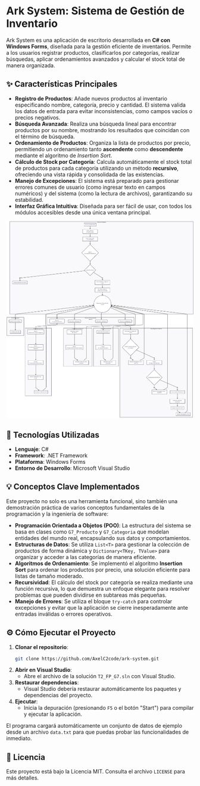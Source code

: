 # Ark System: Sistema de Gestión de Inventario

Ark System es una aplicación de escritorio desarrollada en **C\# con Windows Forms**, diseñada para la gestión eficiente de inventarios. Permite a los usuarios registrar productos, clasificarlos por categorías, realizar búsquedas, aplicar ordenamientos avanzados y calcular el stock total de manera organizada.

## ✨ Características Principales

  * **Registro de Productos**: Añade nuevos productos al inventario especificando nombre, categoría, precio y cantidad. El sistema valida los datos de entrada para evitar inconsistencias, como campos vacíos o precios negativos.
  * **Búsqueda Avanzada**: Realiza una búsqueda lineal para encontrar productos por su nombre, mostrando los resultados que coincidan con el término de búsqueda.
  * **Ordenamiento de Productos**: Organiza la lista de productos por precio, permitiendo un ordenamiento tanto **ascendente** como **descendente** mediante el algoritmo de *Insertion Sort*.
  * **Cálculo de Stock por Categoría**: Calcula automáticamente el stock total de productos para cada categoría utilizando un método **recursivo**, ofreciendo una vista rápida y consolidada de las existencias.
  * **Manejo de Excepciones**: El sistema está preparado para gestionar errores comunes de usuario (como ingresar texto en campos numéricos) y del sistema (como la lectura de archivos), garantizando su estabilidad.
  * **Interfaz Gráfica Intuitiva**: Diseñada para ser fácil de usar, con todos los módulos accesibles desde una única ventana principal.

![Interfaz de Ark System](G7_GestionInventario/recursos/interfaz.png)

## 🚀 Tecnologías Utilizadas

  * **Lenguaje**: C\#
  * **Framework**: .NET Framework
  * **Plataforma**: Windows Forms
  * **Entorno de Desarrollo**: Microsoft Visual Studio

## 💡 Conceptos Clave Implementados

Este proyecto no solo es una herramienta funcional, sino también una demostración práctica de varios conceptos fundamentales de la programación y la ingeniería de software:

  * **Programación Orientada a Objetos (POO)**: La estructura del sistema se basa en clases como `G7_Producto` y `G7_Categoria` que modelan entidades del mundo real, encapsulando sus datos y comportamientos.
  * **Estructuras de Datos**: Se utiliza `List<T>` para gestionar la colección de productos de forma dinámica y `Dictionary<TKey, TValue>` para organizar y acceder a las categorías de manera eficiente.
  * **Algoritmos de Ordenamiento**: Se implementó el algoritmo **Insertion Sort** para ordenar los productos por precio, una solución eficiente para listas de tamaño moderado.
  * **Recursividad**: El cálculo del stock por categoría se realiza mediante una función recursiva, lo que demuestra un enfoque elegante para resolver problemas que pueden dividirse en subtareas más pequeñas.
  * **Manejo de Errores**: Se utiliza el bloque `try-catch` para controlar excepciones y evitar que la aplicación se cierre inesperadamente ante entradas inválidas o errores operativos.

## ⚙️ Cómo Ejecutar el Proyecto

1.  **Clonar el repositorio**:
    ```bash
    git clone https://github.com/AxelC2code/ark-system.git
    ```
2.  **Abrir en Visual Studio**:
      * Abre el archivo de la solución `T2_FP_G7.sln` con Visual Studio.
3.  **Restaurar dependencias**:
      * Visual Studio debería restaurar automáticamente los paquetes y dependencias del proyecto.
4.  **Ejecutar**:
      * Inicia la depuración (presionando `F5` o el botón "Start") para compilar y ejecutar la aplicación.

El programa cargará automáticamente un conjunto de datos de ejemplo desde un archivo `data.txt` para que puedas probar las funcionalidades de inmediato.

## 📄 Licencia

Este proyecto está bajo la Licencia MIT. Consulta el archivo `LICENSE` para más detalles.
